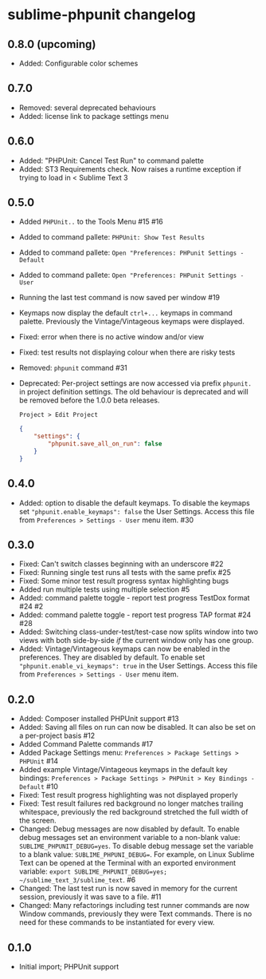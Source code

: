 # sublime-phpunit changelog

## 0.8.0 (upcoming)

* Added: Configurable color schemes

## 0.7.0

* Removed: several deprecated behaviours
* Added: license link to package settings menu

## 0.6.0

* Added: "PHPUnit: Cancel Test Run" to command palette
* Added: ST3 Requirements check. Now raises a runtime exception if trying to load in < Sublime Text 3

## 0.5.0

* Added `PHPUnit..` to the Tools Menu #15 #16
* Added to command pallete: `PHPUnit: Show Test Results`
* Added to command pallete: `Open "Preferences: PHPunit Settings - Default`
* Added to command pallete: `Open "Preferences: PHPunit Settings - User`
* Running the last test command is now saved per window #19
* Keymaps now display the default `ctrl+...` keymaps in command palette. Previously the Vintage/Vintageous keymaps were displayed.
* Fixed: error when there is no active window and/or view
* Fixed: test results not displaying colour when there are risky tests
* Removed: `phpunit` command #31
* Deprecated: Per-project settings are now accessed via prefix `phpunit.` in project definition settings. The old behaviour is deprecated and will be removed before the 1.0.0 beta releases.

    `Project > Edit Project`

    ```json
    {
        "settings": {
            "phpunit.save_all_on_run": false
        }
    }
    ```


## 0.4.0

* Added: option to disable the default keymaps. To disable the keymaps set `"phpunit.enable_keymaps": false` the User Settings. Access this file from `Preferences > Settings - User` menu item. #30

## 0.3.0

* Fixed: Can't switch classes beginning with an underscore #22
* Fixed: Running single test runs all tests with the same prefix #25
* Fixed: Some minor test result progress syntax highlighting bugs
* Added run multiple tests using multiple selection #5
* Added: command palette toggle - report test progress TestDox format #24 #2
* Added: command palette toggle - report test progress TAP format #24 #28
* Added: Switching class-under-test/test-case now splits window into two views with both side-by-side *if* the current window only has one group.
* Added: Vintage/Vintageous keymaps can now be enabled in the preferences. They are disabled by default. To enable set `"phpunit.enable_vi_keymaps": true` in the User Settings. Access this file from `Preferences > Settings - User` menu item.

## 0.2.0

* Added: Composer installed PHPUnit support #13
* Added: Saving all files on run can now be disabled. It can also be set on a per-project basis #12
* Added Command Palette commands #17
* Added Package Settings menu: `Preferences > Package Settings > PHPUnit` #14
* Added example Vintage/Vintageous keymaps in the default key bindings: `Preferences > Package Settings > PHPUnit > Key Bindings - Default` #10
* Fixed: Test result progress highlighting was not displayed properly
* Fixed: Test result failures red background no longer matches trailing whitespace, previously the red background stretched the full width of the screen.
* Changed: Debug messages are now disabled by default. To enable debug messages set an environment variable to a non-blank value: `SUBLIME_PHPUNIT_DEBUG=yes`. To disable debug message set the variable to a blank value: `SUBLIME_PHPUNI_DEBUG=`. For example, on Linux Sublime Text can be opened at the Terminal with an exported environment variable: `export SUBLIME_PHPUNIT_DEBUG=yes; ~/sublime_text_3/sublime_text`. #6
* Changed: The last test run is now saved in memory for the current session, previously it was save to a file. #11
* Changed: Many refactorings including test runner commands are now Window commands, previously they were Text commands. There is no need for these commands to be instantiated for every view.

## 0.1.0

* Initial import; PHPUnit support
